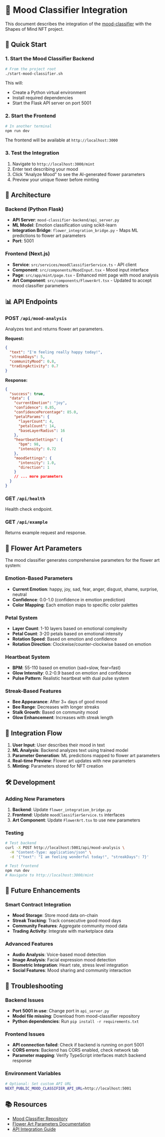 # 🌸 Mood Classifier Integration

This document describes the integration of the [mood-classifier](https://github.com/innovinitylabs/mood-classifier) with the Shapes of Mind NFT project.

## 🚀 Quick Start

### 1. Start the Mood Classifier Backend

```bash
# From the project root
./start-mood-classifier.sh
```

This will:
- Create a Python virtual environment
- Install required dependencies
- Start the Flask API server on port 5001

### 2. Start the Frontend

```bash
# In another terminal
npm run dev
```

The frontend will be available at `http://localhost:3000`

### 3. Test the Integration

1. Navigate to `http://localhost:3000/mint`
2. Enter text describing your mood
3. Click "Analyze Mood" to see the AI-generated flower parameters
4. Preview your unique flower before minting

## 🔧 Architecture

### Backend (Python Flask)
- **API Server**: `mood-classifier-backend/api_server.py`
- **ML Model**: Emotion classification using scikit-learn
- **Integration Bridge**: `flower_integration_bridge.py` - Maps ML predictions to flower art parameters
- **Port**: 5001

### Frontend (Next.js)
- **Service**: `src/services/moodClassifierService.ts` - API client
- **Component**: `src/components/MoodInput.tsx` - Mood input interface
- **Page**: `src/app/mint/page.tsx` - Enhanced mint page with mood analysis
- **Art Component**: `src/components/FlowerArt.tsx` - Updated to accept mood classifier parameters

## 📊 API Endpoints

### POST `/api/mood-analysis`
Analyzes text and returns flower art parameters.

**Request:**
```json
{
  "text": "I'm feeling really happy today!",
  "streakDays": 5,
  "communityMood": 0.8,
  "tradingActivity": 0.7
}
```

**Response:**
```json
{
  "success": true,
  "data": {
    "currentEmotion": "joy",
    "confidence": 0.85,
    "confidencePercentage": 85.0,
    "petalParams": {
      "layerCount": 4,
      "petalCount": 14,
      "baseLayerRadius": 16
    },
    "heartbeatSettings": {
      "bpm": 98,
      "intensity": 0.72
    },
    "moodSettings": {
      "intensity": 1.0,
      "direction": 1
    }
    // ... more parameters
  }
}
```

### GET `/api/health`
Health check endpoint.

### GET `/api/example`
Returns example request and response.

## 🎨 Flower Art Parameters

The mood classifier generates comprehensive parameters for the flower art system:

### Emotion-Based Parameters
- **Current Emotion**: happy, joy, sad, fear, anger, disgust, shame, surprise, neutral
- **Confidence**: 0.0-1.0 (confidence in emotion prediction)
- **Color Mapping**: Each emotion maps to specific color palettes

### Petal System
- **Layer Count**: 1-10 layers based on emotional complexity
- **Petal Count**: 3-20 petals based on emotional intensity
- **Rotation Speed**: Based on emotion and confidence
- **Rotation Direction**: Clockwise/counter-clockwise based on emotion

### Heartbeat System
- **BPM**: 55-110 based on emotion (sad=slow, fear=fast)
- **Glow Intensity**: 0.2-0.9 based on emotion and confidence
- **Pulse Pattern**: Realistic heartbeat with dual pulse system

### Streak-Based Features
- **Bee Appearance**: After 3+ days of good mood
- **Bee Range**: Decreases with longer streaks
- **Stalk Growth**: Based on community mood
- **Glow Enhancement**: Increases with streak length

## 🔄 Integration Flow

1. **User Input**: User describes their mood in text
2. **ML Analysis**: Backend analyzes text using trained model
3. **Parameter Generation**: ML predictions mapped to flower art parameters
4. **Real-time Preview**: Flower art updates with new parameters
5. **Minting**: Parameters stored for NFT creation

## 🛠️ Development

### Adding New Parameters

1. **Backend**: Update `flower_integration_bridge.py`
2. **Frontend**: Update `moodClassifierService.ts` interfaces
3. **Art Component**: Update `FlowerArt.tsx` to use new parameters

### Testing

```bash
# Test backend
curl -X POST http://localhost:5001/api/mood-analysis \
  -H "Content-Type: application/json" \
  -d '{"text": "I am feeling wonderful today!", "streakDays": 7}'

# Test frontend
npm run dev
# Navigate to http://localhost:3000/mint
```

## 🔮 Future Enhancements

### Smart Contract Integration
- **Mood Storage**: Store mood data on-chain
- **Streak Tracking**: Track consecutive good mood days
- **Community Features**: Aggregate community mood data
- **Trading Activity**: Integrate with marketplace data

### Advanced Features
- **Audio Analysis**: Voice-based mood detection
- **Image Analysis**: Facial expression mood detection
- **Biometric Integration**: Heart rate, stress level integration
- **Social Features**: Mood sharing and community interaction

## 🐛 Troubleshooting

### Backend Issues
- **Port 5001 in use**: Change port in `api_server.py`
- **Model file missing**: Download from mood-classifier repository
- **Python dependencies**: Run `pip install -r requirements.txt`

### Frontend Issues
- **API connection failed**: Check if backend is running on port 5001
- **CORS errors**: Backend has CORS enabled, check network tab
- **Parameter mapping**: Verify TypeScript interfaces match backend response

### Environment Variables
```bash
# Optional: Set custom API URL
NEXT_PUBLIC_MOOD_CLASSIFIER_API_URL=http://localhost:5001
```

## 📚 Resources

- [Mood Classifier Repository](https://github.com/innovinitylabs/mood-classifier)
- [Flower Art Parameters Documentation](./PARAMETER_REPORT.md)
- [API Integration Guide](./API_INTEGRATION.md)

